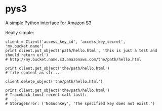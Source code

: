pys3
====

A simple Python interface for Amazon S3

Really simple:

    client = Client('access_key_id', 'access_key_secret', 'my.bucket.name')
    print client.put_object('path/hello.html', 'this is just a test and should return url')
    # http://my.bucket.name.s3.amazonaws.com/the/path/hello.html

    print client.get_object('the/path/hello.html')
    # file content as str...

    client.delete_object('the/path/hello.html')

    print client.get_object('the/path/hello.html')
    # Traceback (most recent call last):
    #   ...
    # StorageError: ('NoSuchKey', 'The specified key does not exist.')
